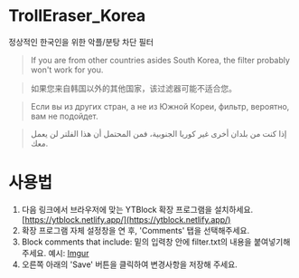 # TrollEraser_Korea
정상적인 한국인을 위한 악플/분탕 차단 필터
> If you are from other countries asides South Korea, the filter probably won't work for you.

> 如果您来自韩国以外的其他国家，该过滤器可能不适合您。

> Если вы из других стран, а не из Южной Кореи, фильтр, вероятно, вам не подойдет.

> إذا كنت من بلدان أخرى غير كوريا الجنوبية، فمن المحتمل أن هذا الفلتر لن يعمل معك.

# 사용법
1. 다음 링크에서 브라우저에 맞는 YTBlock 확장 프로그램을 설치하세요. [https://ytblock.netlify.app/](https://ytblock.netlify.app/)
2. 확장 프로그램 자체 설정창을 연 후, 'Comments' 탭을 선택해주세요.
3. Block comments that include: 밑의 입력창 안에 filter.txt의 내용을 붙여넣기해 주세요.
예시:
[Imgur](https://imgur.com/e2iLYn3)
4. 오른쪽 아래의 'Save' 버튼을 클릭하여 변경사항을 저장해 주세요.
